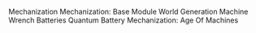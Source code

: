 Mechanization
Mechanization: Base Module
    World Generation
    Machine Wrench
    Batteries
    Quantum Battery
Mechanization: Age Of Machines